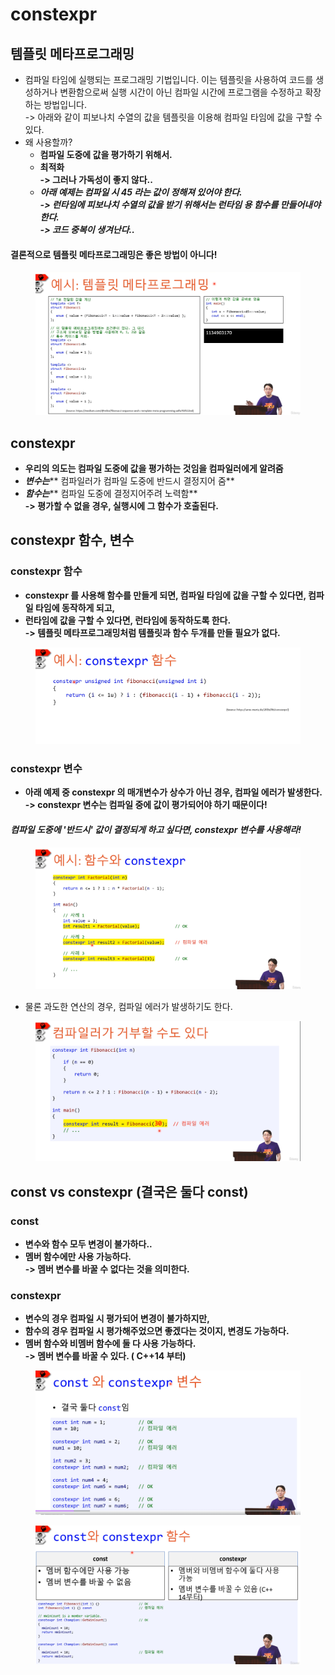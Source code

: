 # constexpr

## 템플릿 메타프로그래밍&#x20;

* 컴파일 타임에 실행되는 프로그래밍 기법입니다. 이는 템플릿을 사용하여 코드를 생성하거나 변환함으로써 실행 시간이 아닌 컴파일 시간에 프로그램을 수정하고 확장하는 방법입니다.\
  \-> 아래와 같이 피보나치 수열의 값을 템플릿을 이용해 컴파일 타임에 값을 구할 수 있다.&#x20;
* 왜 사용할까?
  * **컴파일 도중에 값을 평가하기 위해서.**
  * **최적화** \
    **-> 그러나 가독성이 좋지 않다..**&#x20;
  * _**아래 예제는 컴파일 시 45 라는 값이 정해져 있어야 한다.**_\
    _**-> 런타임에 피보나치 수열의 값을 받기 위해서는 런타임 용 함수를 만들어내야 한다.**_ \
    _**-> 코드 중복이 생겨난다..**_&#x20;

#### 결론적으로 템플릿 메타프로그래밍은 좋은 방법이 아니다!

<figure><img src="../../../../.gitbook/assets/image (99).png" alt=""><figcaption></figcaption></figure>

## constexpr

* **우리의 의도는 컴파일 도중에 값을 평가하는 것임을 컴파일러에게 알려줌**&#x20;
* _**변수는**_** 컴파일러가 컴파일 도중에 반드시 결정지어 줌**&#x20;
* _**함수는**_** 컴파일 도중에 결정지어주려 노력함** \
  **-> 평가할 수 없을 경우, 실행시에 그 함수가 호출된다.**&#x20;

## constexpr 함수, 변수

### constexpr 함수

* **constexpr 를 사용해 함수를 만들게 되면, 컴파일 타임에 값을 구할 수 있다면, 컴파일 타임에 동작하게 되고,**&#x20;
* **런타임에 값을 구할 수 있다면, 런타임에 동작하도록 한다.** \
  **-> 템플릿 메타프로그래밍처럼 템플릿과 함수 두개를 만들 필요가 없다.**

<figure><img src="../../../../.gitbook/assets/image (100).png" alt=""><figcaption></figcaption></figure>

### constexpr 변수

* **아래 예제 중 constexpr 의 매개변수가 상수가 아닌 경우, 컴파일 에러가 발생한다.** \
  **-> constexpr 변수는 컴파일 중에 값이 평가되어야 하기 때문이다!**

#### _**컴파일 도중에 '반드시' 값이 결정되게 하고 싶다면, constexpr 변수를 사용해라!**_

<figure><img src="../../../../.gitbook/assets/image (101).png" alt=""><figcaption></figcaption></figure>

* 물론 과도한 연산의 경우, 컴파일 에러가 발생하기도 한다.&#x20;

<figure><img src="../../../../.gitbook/assets/image (102).png" alt=""><figcaption></figcaption></figure>

## const vs constexpr (결국은 둘다 const)

### const&#x20;

* **변수와 함수 모두 변경이 불가하다..**&#x20;
* **멤버 함수에만 사용 가능하다.** \
  **-> 멤버 변수를 바꿀 수 없다는 것을 의미한다.**&#x20;

### constexpr

* **변수의 경우 컴파일 시 평가되어 변경이 불가하지만,**&#x20;
* **함수의 경우 컴파일 시 평가해주었으면 좋겠다는 것이지, 변경도 가능하다.**&#x20;
* **멤버 함수와 비멤버 함수에 둘 다 사용 가능하다.** \
  **-> 멤버 변수를 바꿀 수 있다. ( C++14 부터)**

<figure><img src="../../../../.gitbook/assets/image (104).png" alt=""><figcaption></figcaption></figure>

<figure><img src="../../../../.gitbook/assets/image (105).png" alt=""><figcaption></figcaption></figure>
